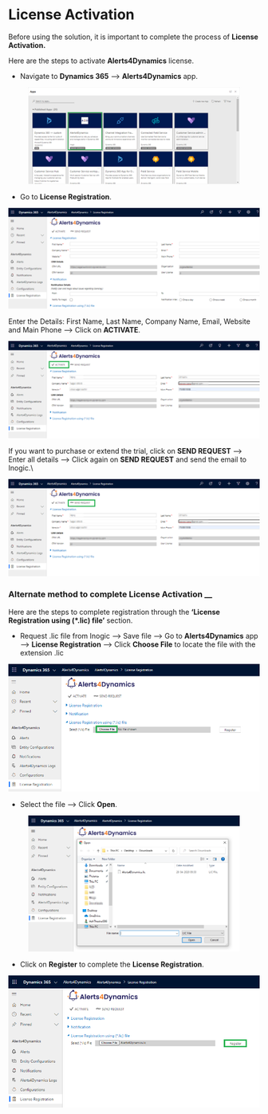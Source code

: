 # License Activation

Before using the solution, it is important to complete the process of **License Activation.**

Here are the steps to activate **Alerts4Dynamics** license.

* Navigate to **Dynamics 365** --> **Alerts4Dynamics** app.&#x20;

<figure><img src="../../.gitbook/assets/1 (117).png" alt=""><figcaption></figcaption></figure>

* Go to **License Registration**.

![](<../../.gitbook/assets/1 (282).png>)

Enter the Details: First Name, Last Name, Company Name, Email, Website and Main Phone --> Click on **ACTIVATE**.

![](<../../.gitbook/assets/3 (33).png>)

If you want to purchase or extend the trial, click on **SEND REQUEST** --> Enter all details --> Click again on **SEND REQUEST** and send the email to Inogic.\


![](<../../.gitbook/assets/4 (32).png>)

### Alternate method to complete License Activation __&#x20;

Here are the steps to complete registration through the **‘License Registration using (\*.lic) file’** section.

* Request .lic file from Inogic --> Save file --> Go to **Alerts4Dynamics** app --> **License Registration** --> Click **Choose File** to locate the file with the extension .lic

![](<../../.gitbook/assets/5 (20).png>)

* Select the file --> Click **Open**.

<figure><img src="../../.gitbook/assets/7 (1) (1).png" alt=""><figcaption></figcaption></figure>

* Click on **Register** to complete the **License Registration**.

![](<../../.gitbook/assets/6 (20).png>)
